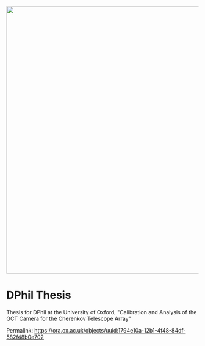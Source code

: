 <img src="https://upload.wikimedia.org/wikipedia/en/2/2f/University_of_Oxford.svg" width="700">

# DPhil Thesis

Thesis for DPhil at the University of Oxford, "Calibration and Analysis of the GCT Camera for the Cherenkov Telescope Array"

Permalink: https://ora.ox.ac.uk/objects/uuid:1794e10a-12b1-4f48-84df-582f48b0e702
